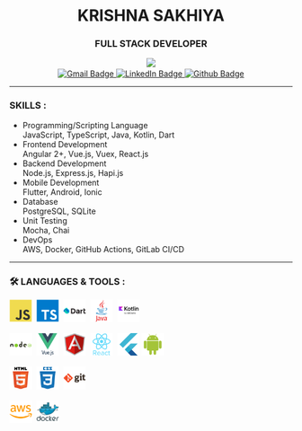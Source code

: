 <div id="name" align="center">
  <h1>
    KRISHNA SAKHIYA
  </h1>
</div>

<div id="desg" align="center">
  <h3>
    FULL STACK DEVELOPER
  </h3>
</div>

<div id="header" align="center">
  <img src="https://media.giphy.com/media/mAZf4H4Pi0wwlj3ZAw/giphy.gif" width="100"/>
</div>

<div id="badges" align="center">
    <a href=mailto:krishna.sakhiya@launchventures.co?subject="HTML link"/>
    <img src="https://img.shields.io/badge/MAIL-red?style=for-the-badge&logo=GMAIL&logoColor=white" alt="Gmail Badge" height="30"/>
  </a>
  <a href="https://www.linkedin.com/in/krishna-sakhiya-589baa156">
    <img src="https://img.shields.io/badge/LinkedIn-blue?style=for-the-badge&logo=linkedin&logoColor=white" alt="LinkedIn Badge"  height="30"/>
  </a>
  <a href="https://github.com/Krishna-Sakhiya">
    <img src="https://img.shields.io/badge/Github-black?style=for-the-badge&logo=github&logoColor=white" alt="Github Badge" height="30"/>
  </a>
</div>

---

### SKILLS :
- Programming/Scripting Language \
  JavaScript, TypeScript, Java, Kotlin, Dart
- Frontend Development \
  Angular 2+, Vue.js, Vuex, React.js
- Backend Development \
  Node.js, Express.js, Hapi.js
- Mobile Development \
  Flutter, Android, Ionic
- Database \
  PostgreSQL, SQLite
- Unit Testing \
  Mocha, Chai
- DevOps \
  AWS, Docker, GitHub Actions, GitLab CI/CD

---

### :hammer_and_wrench: LANGUAGES & TOOLS :

<div>
  <img src="https://github.com/devicons/devicon/blob/master/icons/javascript/javascript-original.svg" title="JavaScript" alt="JavaScript" width="40" height="40"/>&nbsp;
  <img src="https://github.com/devicons/devicon/blob/master/icons/typescript/typescript-original.svg" title="TypeScript" alt="TypeScript" width="40" height="40"/>&nbsp;
  <img src="https://github.com/devicons/devicon/blob/master/icons/dart/dart-original-wordmark.svg" title="Dart" alt="Dart" width="40" height="40"/>&nbsp;
  <img src="https://github.com/devicons/devicon/blob/master/icons/java/java-original-wordmark.svg" title="Java" alt="Java" width="40" height="40"/>&nbsp;
  <img src="https://github.com/devicons/devicon/blob/master/icons/kotlin/kotlin-original-wordmark.svg" title="Kotlin" alt="Kotlin" width="40" height="40"/><br/><br/>
  <img src="https://github.com/devicons/devicon/blob/master/icons/nodejs/nodejs-original-wordmark.svg" title="NodeJS" alt="NodeJS" width="40" height="40"/>&nbsp;
  <img src="https://github.com/devicons/devicon/blob/master/icons/vuejs/vuejs-original-wordmark.svg" title="Vue" alt="Vue" width="40" height="40"/>&nbsp;
  <img src="https://github.com/devicons/devicon/blob/master/icons/angularjs/angularjs-original.svg" title="Angular" alt="Angular" width="40" height="40"/>&nbsp;
  <img src="https://github.com/devicons/devicon/blob/master/icons/react/react-original-wordmark.svg" title="React" alt="React" width="40" height="40"/>&nbsp;
  <img src="https://github.com/devicons/devicon/blob/master/icons/flutter/flutter-original.svg" title="Flutter" alt="Flutter" width="40" height="40"/>
  <img src="https://github.com/devicons/devicon/blob/master/icons/android/android-original.svg" title="Android" alt="Android" width="40" height="40"/><br/><br/>
  <img src="https://github.com/devicons/devicon/blob/master/icons/html5/html5-original-wordmark.svg" title="HTML5" alt="HTML" width="40" height="40"/>&nbsp;
  <img src="https://github.com/devicons/devicon/blob/master/icons/css3/css3-plain-wordmark.svg"  title="CSS3" alt="CSS" width="40" height="40"/>&nbsp;
  <img src="https://github.com/devicons/devicon/blob/master/icons/git/git-original-wordmark.svg" title="Git" alt="Git" width="40" height="40"/>&nbsp;
  <br/><br/>
  <img src="https://github.com/devicons/devicon/blob/master/icons/amazonwebservices/amazonwebservices-plain-wordmark.svg" title="AWS" alt="AWS" width="40" height="40"/>&nbsp;
  <img src="https://github.com/devicons/devicon/blob/master/icons/docker/docker-original-wordmark.svg" title="Docker" alt="Docker" width="40" height="40"/>&nbsp;
</div>
